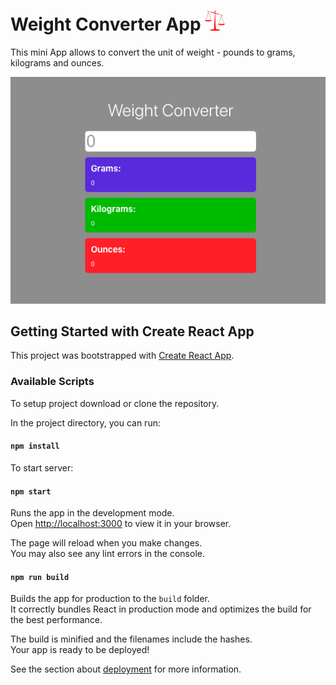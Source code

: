 # Weight Converter App ![Weighing Scale](./public/favicon-32x32.png)

This mini App allows to convert the unit of weight - pounds to grams, kilograms and ounces.

![Screenshot of App](./public/screenshot-of-app.png)

## Getting Started with Create React App

This project was bootstrapped with [Create React App](https://github.com/facebook/create-react-app).

### Available Scripts

To setup project download or clone the repository.

In the project directory, you can run:

#### `npm install`

To start server:

#### `npm start`

Runs the app in the development mode.\
Open [http://localhost:3000](http://localhost:3000) to view it in your browser.

The page will reload when you make changes.\
You may also see any lint errors in the console.

#### `npm run build`

Builds the app for production to the `build` folder.\
It correctly bundles React in production mode and optimizes the build for the best performance.

The build is minified and the filenames include the hashes.\
Your app is ready to be deployed!

See the section about [deployment](https://facebook.github.io/create-react-app/docs/deployment) for more information.
